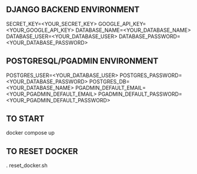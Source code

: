 ## DJANGO BACKEND ENVIRONMENT
SECRET_KEY=<YOUR_SECRET_KEY>
GOOGLE_API_KEY=<YOUR_GOOGLE_API_KEY>
DATABASE_NAME=<YOUR_DATABASE_NAME>
DATABASE_USER=<YOUR_DATABASE_USER>
DATABASE_PASSWORD=<YOUR_DATABASE_PASSWORD>

## POSTGRESQL/PGADMIN ENVIRONMENT
POSTGRES_USER=<YOUR_DATABASE_USER>
POSTGRES_PASSWORD=<YOUR_DATABASE_PASSWORD>
POSTGRES_DB=<YOUR_DATABASE_NAME>
PGADMIN_DEFAULT_EMAIL=<YOUR_PGADMIN_DEFAULT_EMAIL>
PGADMIN_DEFAULT_PASSWORD=<YOUR_PGADMIN_DEFAULT_PASSWORD>

## TO START
docker compose up

## TO RESET DOCKER
. reset_docker.sh
